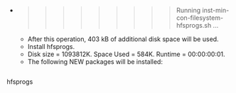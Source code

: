 * >>>>>>>>> Running inst-min-con-filesystem-hfsprogs.sh ...
  * After this operation, 403 kB of additional disk space will be used.
  * Install hfsprogs.
  * Disk size = 1093812K. Space Used = 584K. Runtime = 00:00:00:01.
  * The following NEW packages will be installed:
  ```bash
hfsprogs
  ```
